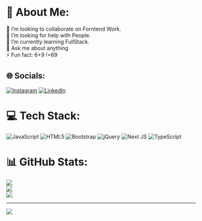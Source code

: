 # 💫 About Me:
👯 I’m looking to collaborate on Forntend Work.<br>🤝 I’m looking for help with People.<br>🌱 I’m currently learning FullStack.<br>💬 Ask me about anything<br>⚡ Fun fact: 6+9 !=69 <br>


## 🌐 Socials:
[![Instagram](https://img.shields.io/badge/Instagram-%23E4405F.svg?logo=Instagram&logoColor=white)](https://instagram.com/https://www.instagram.com/errorbe_69/?igsh=cmhuNnVyMDY0aXQ%3D) [![LinkedIn](https://img.shields.io/badge/LinkedIn-%230077B5.svg?logo=linkedin&logoColor=white)](https://linkedin.com/in/https://www.linkedin.com/in/nabin-khadka-060b45322?utm_source=share&utm_campaign=share_via&utm_content=profile&utm_medium=android_app) 

# 💻 Tech Stack:
![JavaScript](https://img.shields.io/badge/javascript-%23323330.svg?style=for-the-badge&logo=javascript&logoColor=%23F7DF1E) ![HTML5](https://img.shields.io/badge/html5-%23E34F26.svg?style=for-the-badge&logo=html5&logoColor=white) ![Bootstrap](https://img.shields.io/badge/bootstrap-%238511FA.svg?style=for-the-badge&logo=bootstrap&logoColor=white) ![jQuery](https://img.shields.io/badge/jquery-%230769AD.svg?style=for-the-badge&logo=jquery&logoColor=white) ![Next JS](https://img.shields.io/badge/Next-black?style=for-the-badge&logo=next.js&logoColor=white) ![TypeScript](https://img.shields.io/badge/typescript-%23007ACC.svg?style=for-the-badge&logo=typescript&logoColor=white)
# 📊 GitHub Stats:
![](https://github-readme-stats.vercel.app/api?username=nabin69-nep&theme=dark&hide_border=false&include_all_commits=false&count_private=false)<br/>
![](https://github-readme-streak-stats.herokuapp.com/?user=nabin69-nep&theme=dark&hide_border=false)<br/>
![](https://github-readme-stats.vercel.app/api/top-langs/?username=nabin69-nep&theme=dark&hide_border=false&include_all_commits=false&count_private=false&layout=compact)

---
[![](https://visitcount.itsvg.in/api?id=nabin69-nep&icon=0&color=0)](https://visitcount.itsvg.in)
